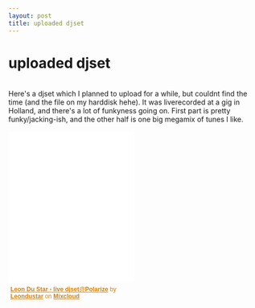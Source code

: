 ```yaml
---
layout: post
title: uploaded djset
---
```

<h1>uploaded djset</h1><br>Here's a djset which I planned to upload for a while, but couldnt find the time (and the file on my harddisk hehe). It was liverecorded at a gig in Holland, and there's a lot of funkyness going on. First part is pretty funky/jacking-ish, and the other half is one big megamix of tunes I like.&nbsp;<div>&nbsp;</div>
<iframe width="250" height="300" src="//www.mixcloud.com/widget/iframe/?feed=http%3A%2F%2Fwww.mixcloud.com%2Fleondustar%2Fleon-du-star-live-djsetpolarize%2F&amp;embed_uuid=e8f0d7fc-8a68-48ee-9111-2d73da562d81&amp;stylecolor=d48002&amp;embed_type=widget_standard" frameborder="0"></iframe><div style="clear:both; height:3px; width:242px;"></div><p style="display:block; font-size:12px; font-family:Helvetica, Arial, sans-serif; margin:0; padding: 3px 4px; color:#d48002; width:242px;"><a href="http://www.mixcloud.com/leondustar/leon-du-star-live-djsetpolarize/?utm_source=widget&amp;utm_medium=web&amp;utm_campaign=base_links&amp;utm_term=resource_link" target="_blank" style="color:#d48002; font-weight:bold;">Leon Du Star - live djset@Polarize</a><span> by </span><a href="http://www.mixcloud.com/leondustar/?utm_source=widget&amp;utm_medium=web&amp;utm_campaign=base_links&amp;utm_term=profile_link" target="_blank" style="color:#d48002; font-weight:bold;">Leondustar</a><span> on </span><a href="http://www.mixcloud.com/?utm_source=widget&amp;utm_medium=web&amp;utm_campaign=base_links&amp;utm_term=homepage_link" target="_blank" style="color:#d48002; font-weight:bold;"> Mixcloud</a></p><div style="clear:both; height:3px;"></div>

